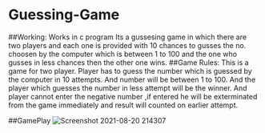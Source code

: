 # Guessing-Game
##Working:
Works in c program 
Its a gussesing game in which there  are two players and each one is provided with 10 chances to gusses the no.
choosen by the computer which is between 1 to 100 and the one who gusses in less chances then the other one wins.
##Game Rules:
This is a game for two player.
Player has to guess the number which is guessed by the computer in 10 attempts.
And number will be between 1 to 100.
And the player which guesses the number in less attempt will be the winner.
And player cannot enter the negative number ,if entered he will be exterminated from the game immediately and result will counted on earlier attempt.

##GamePlay
![Screenshot 2021-08-20 214307](https://user-images.githubusercontent.com/80985598/130263509-a63821ac-8829-4709-9d7a-f23edf70d197.png)
